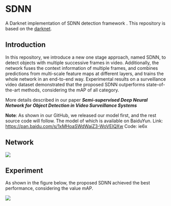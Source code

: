 # SDNN

A Darknet implementation of SDNN detection framework . This repository is based on the [darknet](<https://github.com/AlexeyAB/darknet>).

## Introduction

In this repository,  we introduce a new one stage approach, named SDNN, to detect objects with multiple successive frames in video. Additionally, the network fuses the context information of multiple frames, and combines predictions from
multi-scale feature maps at different layers, and trains the whole network in an end-to-end way. Experimental results on a surveillance video dataset demonstrated that the proposed SDNN outperforms state-of-the-art methods, considering the mAP of all category.

More details described in our paper ***Semi-supervised Deep Neural Network for*** ***Object Detection in Video Surveillance Systems***

**Note**: As shown in our GitHub, we released our model first, and the rest source code will follow. The model of which is available on BaiduYun. Link: https://pan.baidu.com/s/1xMHoaSWdWaiZ3-WoVEIQXw Code: ie6x

## Network

![](https://p.qlogo.cn/qqmail_head/Mr4g5VUXVHib5Y2rCUPPwxUziaw14Fs3g74pxqEWNJdI5okEFmpHNdaLnGFqLrwDEtNSD5a8drc8Q/0)

## Experiment

As shown in the figure below, the proposed SDNN achieved the best performance, considering the value mAP.

![](https://p.qlogo.cn/qqmail_head/Mr4g5VUXVHib5Y2rCUPPwxUziaw14Fs3g74pxqEWNJdI5HgNXdQH4ic3EwDnytPX0gxQjOqWYOyK8s/0)

